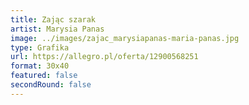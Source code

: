 ```yaml
---
title: Zając szarak
artist: Marysia Panas
image: ../images/zajac_marysiapanas-maria-panas.jpg
type: Grafika
url: https://allegro.pl/oferta/12900568251
format: 30x40
featured: false
secondRound: false
---
```

